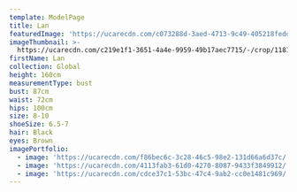 ```yaml
---
template: ModelPage
title: Lan
featuredImage: 'https://ucarecdn.com/c073288d-3aed-4713-9c49-405218fedd1c/'
imageThumbnail: >-
  https://ucarecdn.com/c219e1f1-3651-4a4e-9959-49b17aec7715/-/crop/1181x1376/847,109/-/preview/
firstName: Lan
collection: Global
height: 160cm
measurementType: bust
bust: 87cm
waist: 72cm
hips: 100cm
size: 8-10
shoeSize: 6.5-7
hair: Black
eyes: Brown
imagePortfolio:
  - image: 'https://ucarecdn.com/f86bec6c-3c28-46c5-98e2-131d66a6d37c/'
  - image: 'https://ucarecdn.com/4113fab3-61d0-4270-8087-9433f3849912/'
  - image: 'https://ucarecdn.com/cdce37c1-53bc-47c4-9ab2-cc0e1481c969/'
---
```


